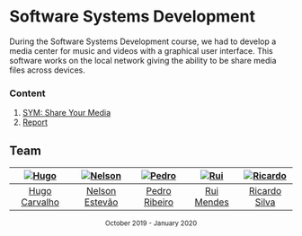 [sym]: https://gitlab.com/mieiuminho/dss/sym
[report]: https://gitlab.com/mieiuminho/dss/sym.report

# Software Systems Development

During the Software Systems Development course, we had to develop a media
center for music and videos with a graphical user interface. This software
works on the local network giving the ability to be share media files across
devices.

### Content

1. [SYM: Share Your Media][sym]
2. [Report][report]

## Team

| [![Hugo][hugo-pic]][hugo] | [![Nelson][nelson-pic]][nelson] | [![Pedro][pedro-pic]][pedro] | [![Rui][rui-pic]][rui] | [![Ricardo][ricardo-pic]][ricardo] |
| :-----------------------: | :-----------------------------: | :--------------------------: | :--------------------: | :--------------------------------: |
|   [Hugo Carvalho][hugo]   |    [Nelson Estevão][nelson]     |    [Pedro Ribeiro][pedro]    |   [Rui Mendes][rui]    |      [Ricardo Silva][ricardo]      |

[hugo]: https://github.com/HugoCarvalho99
[hugo-pic]: https://github.com/HugoCarvalho99.png?size=120
[nelson]: https://github.com/nelsonmestevao
[nelson-pic]: https://github.com/nelsonmestevao.png?size=120
[pedro]: https://github.com/pedroribeiro22
[pedro-pic]: https://github.com/pedroribeiro22.png?size=120
[rui]: https://github.com/ruimendes29
[rui-pic]: https://github.com/ruimendes29.png?size=120
[ricardo]: https://github.com/ricardoslv
[ricardo-pic]: https://github.com/ricardoslv.png?size=120

<div align="center">
  <sub>October 2019 - January 2020</sub>
</div>
